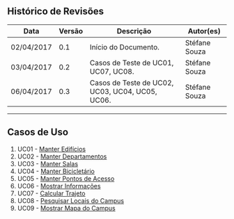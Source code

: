 ## Histórico de Revisões

| Data       | Versão | Descrição                                                                                                                                                                  | Autor(es)        |
|------------|--------|----------------------------------------------------------------------------------------------------------------------------------------------------------------------------|------------------|
| 02/04/2017 | 0.1    | Início do Documento.                                                                                                                                  | Stéfane Souza |
| 03/04/2017 | 0.2    | Casos de Teste de UC01, UC07, UC08.                                                                                                                                 | Stéfane Souza |
| 06/04/2017 | 0.3    | Casos de Teste de UC02, UC03, UC04, UC05, UC06.                                                                                                                                  | Stéfane Souza |

***

## Casos de Uso

1. UC01 - [Manter Edifícios](https://github.com/fga-gpp-mds/2017.1-OndeE-UnB/wiki/TC01---Manter-Edif%C3%ADcios)
2. UC02 - [Manter Departamentos]()
3. UC03 - [Manter Salas]()
4. UC04 - [Manter Bicicletário]()
5. UC05 - [Manter Pontos de Acesso]()
6. UC06 - [Mostrar Informações]()
7. UC07 - [Calcular Trajeto]()
8. UC08 - [Pesquisar Locais do Campus]()
9. UC09 - [Mostrar Mapa do Campus]()